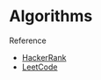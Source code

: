 # Algorithms

Reference
- [HackerRank](https://www.hackerrank.com/)
- [LeetCode](https://leetcode.com/)
